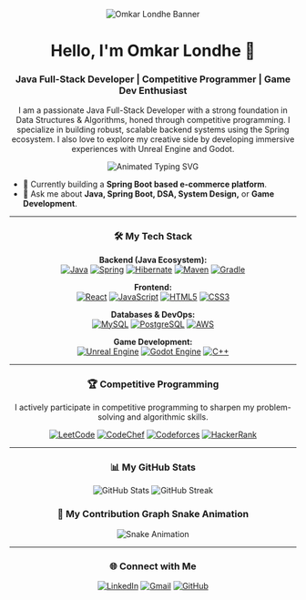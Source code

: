 <p align="center">
  <img src="https://media.licdn.com/dms/image/D4E16AQHTE3XvYdvLAA/profile-displaybackgroundimage-shrink_1000_148/0/1725913278854?e=1758153600&v=beta&t=H-8rY8z5Kz_y0tB2r-5oO_qF-uY2kZ5lR3_sF-jG_s" alt="Omkar Londhe Banner" />
</p>

<div align="center">
  <h1>Hello, I'm Omkar Londhe 👋</h1>
  <h3>Java Full-Stack Developer | Competitive Programmer | Game Dev Enthusiast</h3>
</div>

<p align="center">
  I am a passionate Java Full-Stack Developer with a strong foundation in Data Structures & Algorithms, honed through competitive programming. I specialize in building robust, scalable backend systems using the Spring ecosystem. I also love to explore my creative side by developing immersive experiences with Unreal Engine and Godot.
</p>

<p align="center">
  <img src="https://readme-typing-svg.herokuapp.com?font=Fira+Code&size=22&pause=1000&color=0096CF&width=450&lines=Java+Full-Stack+Developer;Competitive+Programmer;Spring+Boot+%26+Microservices;Data+Structures+%26+Algorithms;Unreal+Engine+%26+Godot" alt="Animated Typing SVG" />
</p>

<ul>
  <li>🔭 Currently building a <strong>Spring Boot based e-commerce platform</strong>.</li>
  <li>💬 Ask me about <strong>Java, Spring Boot, DSA, System Design,</strong> or <strong>Game Development</strong>.</li>
</ul>

---

<h3 align="center">🛠️ My Tech Stack</h3>

<p align="center">
  <strong>Backend (Java Ecosystem):</strong><br>
  <a href="#"><img alt="Java" src="https://img.shields.io/badge/Java-ED8B00?style=for-the-badge&logo=openjdk&logoColor=white"></a>
  <a href="#"><img alt="Spring" src="https://img.shields.io/badge/Spring-6DB33F?style=for-the-badge&logo=spring&logoColor=white"></a>
  <a href="#"><img alt="Hibernate" src="https://img.shields.io/badge/Hibernate-59666C?style=for-the-badge&logo=hibernate&logoColor=white"></a>
  <a href="#"><img alt="Maven" src="https://img.shields.io/badge/Maven-C71A36?style=for-the-badge&logo=apache-maven&logoColor=white"></a>
  <a href="#"><img alt="Gradle" src="https://img.shields.io/badge/Gradle-02303A?style=for-the-badge&logo=gradle&logoColor=white"></a>
</p>

<p align="center">
  <strong>Frontend:</strong><br>
  <a href="#"><img alt="React" src="https://img.shields.io/badge/React-61DAFB?style=for-the-badge&logo=react&logoColor=black"></a>
  <a href="#"><img alt="JavaScript" src="https://img.shields.io/badge/JavaScript-F7DF1E?style=for-the-badge&logo=javascript&logoColor=black"></a>
  <a href="#"><img alt="HTML5" src="https://img.shields.io/badge/HTML5-E34F26?style=for-the-badge&logo=html5&logoColor=white"></a>
  <a href="#"><img alt="CSS3" src="https://img.shields.io/badge/CSS3-1572B6?style=for-the-badge&logo=css3&logoColor=white"></a>
</p>

<p align="center">
  <strong>Databases & DevOps:</strong><br>
  <a href="#"><img alt="MySQL" src="https://img.shields.io/badge/MySQL-4479A1?style=for-the-badge&logo=mysql&logoColor=white"></a>
  <a href="#"><img alt="PostgreSQL" src="https://img.shields.io/badge/PostgreSQL-336791?style=for-the-badge&logo=postgresql&logoColor=white"></a>
  <a href="#"><img alt="AWS" src="https://img.shields.io/badge/AWS-232F3E?style=for-the-badge&logo=amazon-aws&logoColor=white"></a>
</p>

<p align="center">
  <strong>Game Development:</strong><br>
  <a href="#"><img alt="Unreal Engine" src="https://img.shields.io/badge/Unreal%20Engine-313131?style=for-the-badge&logo=unreal-engine&logoColor=white"></a>
  <a href="#"><img alt="Godot Engine" src="https://img.shields.io/badge/Godot%20Engine-478CB0?style=for-the-badge&logo=godot-engine&logoColor=white"></a>
  <a href="#"><img alt="C++" src="https://img.shields.io/badge/C%2B%2B-00599C?style=for-the-badge&logo=cplusplus&logoColor=white"></a>
</p>

---

<h3 align="center">🏆 Competitive Programming</h3>
<p align="center">
  I actively participate in competitive programming to sharpen my problem-solving and algorithmic skills.
</p>
<p align="center">
  <a href="https://leetcode.com/omkar_londhe_2849/"><img alt="LeetCode" src="https://img.shields.io/badge/LeetCode-FFA116?style=for-the-badge&logo=leetcode&logoColor=black"></a>
  <a href="https://www.codechef.com/users/whiterider"><img alt="CodeChef" src="https://img.shields.io/badge/CodeChef-5B4638?style=for-the-badge&logo=codechef&logoColor=white"></a>
  <a href="https://codeforces.com/profile/WHITERIDER"><img alt="Codeforces" src="https://img.shields.io/badge/Codeforces-445f9d?style=for-the-badge&logo=codeforces&logoColor=white"></a>
  <a href="https://www.hackerrank.com/omkarlondhe2849"><img alt="HackerRank" src="https://img.shields.io/badge/HackerRank-2EC866?style=for-the-badge&logo=hackerrank&logoColor=white"></a>
</p>

---

<h3 align="center">📊 My GitHub Stats</h3>
<p align="center">
  <img src="https://github-readme-stats.vercel.app/api?username=omkarlondhe2849&show_icons=true&theme=merko&hide_border=true&count_private=true" alt="GitHub Stats" />
  <img src="https://github-readme-streak-stats.herokuapp.com/?user=omkarlondhe2849&theme=merko&hide_border=true" alt="GitHub Streak" />
</p>

<h3 align="center">🐍 My Contribution Graph Snake Animation</h3>
<p align="center">
  <img src="https://github.com/omkarlondhe2849/omkarlondhe2849/blob/output/github-contribution-grid-snake.svg" alt="Snake Animation">
</p>

---

<h3 align="center">🌐 Connect with Me</h3>
<p align="center">
  <a href="https://linkedin.com/in/omkar-londhe-4619aa324"><img src="https://img.shields.io/badge/LinkedIn-0A66C2?style=for-the-badge&logo=linkedin&logoColor=white" alt="LinkedIn"></a>
  <a href="mailto:omkarlondhe2849@gmail.com"><img alt="Gmail" src="https://img.shields.io/badge/Gmail-D14836?style=for-the-badge&logo=gmail&logoColor=white" /></a>
  <a href="https://github.com/omkarlondhe2849"><img src="https://img.shields.io/badge/GitHub-181717?style=for-the-badge&logo=github&logoColor=white" alt="GitHub"></a>
</p>
